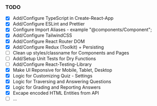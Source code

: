 ### TODO

- [x] Add/Configure TypeScript in Create-React-App
- [x] Add/Configure ESLint and Prettier
- [x] Configure Import Aliases - example "@components/Component";
- [x] Add/Configure TailwindCSS
- [x] Add/Configure React Router DOM
- [x] Add/Configure Redux (Toolkit) + Persisting
- [ ] Clean up styles/classname for Components and Pages
- [ ] Add/Setup Unit Tests for Dry Functions
- [ ] Add/Configure React-Testing-Library
- [x] Make UI Reponsive for Mobile, Tablet, Desktop
- [x] Logic for Customizing Quiz - Settings
- [x] Logic for Traversing and Answering Questions
- [x] Logic for Grading and Reporting Answers
- [x] Excape encoded HTML Entities from API
- [ ] ...
